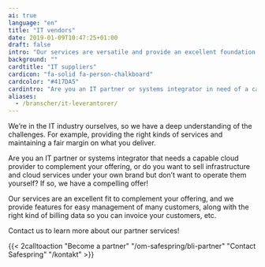 ```yaml
---
ai: true
language: "en"
title: "IT vendors"
date: 2019-01-09T10:47:25+01:00
draft: false
intro: "Our services are versatile and provide an excellent foundation for a wide range of applications, giving us experience across many industries and sectors."
background: ""
cardtitle: "IT suppliers"
cardicon: "fa-solid fa-person-chalkboard"
cardcolor: "#417DA5"
cardintro: "Are you an IT partner or systems integrator in need of a capable cloud provider?"
aliases:
  - /branscher/it-leverantorer/
---
```

<div class="ingress"><p>We’re in the IT industry ourselves, so we have a deep understanding of the challenges. For example, providing the right kinds of services and maintaining a fair margin on what you deliver.</p></div>

Are you an IT partner or systems integrator that needs a capable cloud provider to complement your offering, or do you want to sell infrastructure and cloud services under your own brand but don’t want to operate them yourself? If so, we have a compelling offer!

Our services are an excellent fit to complement your offering, and we provide features for easy management of many customers, along with the right kind of billing data so you can invoice your customers, etc.

Contact us to learn more about our partner services!

{{< 2calltoaction "Become a partner" "/om-safespring/bli-partner" "Contact Safespring" "/kontakt" >}}